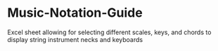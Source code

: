 # Music-Notation-Guide
Excel sheet allowing for selecting different scales, keys, and chords to display string instrument necks and keyboards

